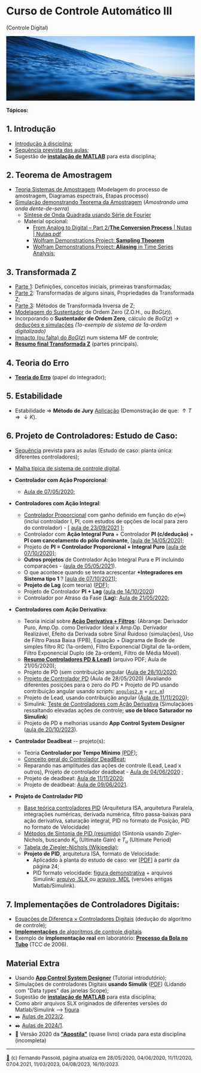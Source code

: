 <!--title: Controle Automático 3 -->
# Curso de Controle Automático III

(Controle Digital)

<!--
![cason-asher-Ur7Efx8lBjs-unsplash.jpg](cason-asher-Ur7Efx8lBjs-unsplash.jpg)
-->

![Austin Schmid - Unsplash](austin-schmid-5Dga0T0x6GY-unsplash-1.jpg)

**Tópicos:**

## 1. Introdução

* [Introdução à disciplina](1_intro/intro.pdf);
* [Sequência prevista das aulas](1_intro/seq_aulas.html);
* Sugestão de **[instalação de MATLAB](instalacao_matlab.html)** para esta disciplina;

## 2. Teorema de Amostragem

* [Teoria Sistemas de Amostragem](2_sampling/01_Sistema_Amostrado_no_Tempo.pdf)
   (Modelagem do processo de amostragem, Diagramas espectrais, Etapas processo)
* [Simulação demonstrando Teorema da Amostragem](Teste_Amost/teste_amostragem.html) 
  (*Amostrando uma onda dente-de-serra*)
  * [Síntese de Onda Quadrada usando Série de Fourier](estudo_dirigido/Síntese_Onda_Quadrada.html)
  * Material opcional:
    * [From Analog to Digital – Part 2/**The Conversion Process** | Nutaq | Nutaq.pdf](2_sampling/From%20Analog%20to%20Digital%20–%20Part%202:%20The%20Conversion%20Process%20|%20Nutaq%20|%20Nutaq.pdf)
    * [Wolfram Demonstrations Project: **Sampling Theorem**](https://demonstrations.wolfram.com/SamplingTheorem/)
    * [Wolfram Demonstrations Project: **Aliasing** in Time Series Analysis](https://demonstrations.wolfram.com/AliasingInTimeSeriesAnalysis/);  

## 3. Transformada Z

* [Parte 1](3_transformada/transformada_Z.pdf): Definições, conceitos iniciais, primeiras transformadas;
* [Parte 2](3_transformada/transformada_Z_parte2.pdf): Transformadas de alguns sinais, Propriedades da Transformada Z;
* [Parte 3](3_transformada/transformada_Z_parte_3.pdf): Métodos de Transformada Inversa de Z;
* [Modelagem do Sustentador](3_transformada/3_BoG_Transformada_Z.pdf) de Ordem Zero (Z.O.H., ou $BoG(z)$).
* Incorporando o **Sustentador de Ordem Zero**, cálculo de $BoG(z)$ $\rightarrow$ [deduções e simulações](exemplo_1_BoG/intro_exemplo_1a_ordem.html)
   *(1o-exemplo de sistema de 1a-ordem digitalizado)*
* [Impacto (ou falta) do $BoG(z)$](3_5_Modelagem_G_BoG/teste_BoG.html) num sistema MF de controle;
* **[Resumo final Transformada Z](3_transformada/revisao_partes_importantes_transformada_Z.pdf)** (partes principais).

## 4. Teoria do Erro

* [**Teoria do Erro**](4_teoria_erros/resumo_teoria_erro.html) (papel do integrador);

## 5. Estabilidade

* Estabilidade $\Rightarrow$ **Método de Jury**
  [Aplicação](Exemplo_Jury/problema_1.html) (Demonstração de que: $\uparrow T \Rightarrow \downarrow K$).
## 6. Projeto de Controladores: Estudo de Caso:

* [Sequência](seq_aulas_proj_controladores.png) prevista para as aulas 
  (Estudo de caso: planta única: diferentes controladores);
* [Malha típica de sistema de controle digital](estudo_caso/blocos_com_controlador2.png).

* **Controlador com Ação Proporcional**:   
  
  * [Aula de 07/05/2020](aula_07_05_2020.html);
  
* **Controladores com Ação Integral**:
  
    * [Controlador Proporcional](Controle3_2021_2/aula_1.html) com ganho definido em função do $e(\infty)$ (inclui controlador I, PI, com estudos de opções de local para zero do controlador) - [ [aula de 23/09/2021](Controle3_2021_2/aula_1.html) ];
    * Controlador com **Ação Integral Pura** + Controlador **PI (c/dedução)** + **PI com cancelamento do pólo dominante**, [[aula de 14/05/2020](aula_14_05_2020.html)];
    * Projeto de **PI = Controlador Proporcional + Integral Puro** [[aula de 07/10/2020](2020_2/aula_07_10_2020.html)];
    * **Outros projetos** de Controlador Ação Integral Pura e PI incluindo comparações - ([aula de 05/05/2021](2021_1/aula_05_05_2021.html)).
    * O que acontece quando se tenta acrescentar **+Integradores em Sistema tipo 1** ? [[aula de 07/10/2021](sis_tipo1/sis1_mais_integradores.html)];
    * **Projeto de Lag** (com teoria) ([PDF](estudo_caso/aula_controlador_Lag.pdf));
    * Projeto de Controlador **PI + Lag** ([aula de 14/10/2020](2020_2/aula_14_10_2020.html))
    * Controlador por Atraso da Fase (**Lag**): [Aula de 21/05/2020](controlador_Lag.html);

* **Controladores com Ação Derivativa**:

    * Teoria inicial sobre **[Ação Derivativa + Filtros](Controle_Acao_Derivativa.html)**:
    (Abrange: Derivador Puro, Amp.Op. como Derivador Ideal x Amp.Op. Derivador Realizável, Efeito da Derivada sobre Sinal Ruidoso (simulações), Uso de Filtro Passa Baixa (FPB), Equação + Diagrama de Bode de simples filtro RC (1a-ordem), Filtro Exponencial Digital de 1a-ordem, Filtro Exponencial Duplo (de 2a-ordem), Filtro de Média Móvel).
    * **[Resumo Controladores PD & Lead)](pd_plus_filtro.pdf)** (arquivo PDF; Aula de 21/05/2020);
    * Projeto de PD (sem contribuição angular ([Aula de 28/10/2020](2020_2/aula_28_10_2020.html);
    * [Projeto de Controlador PD](projeto_PD_lead_2020.html) (Aula de 28/05/2020)
    (Avaliando diferentes posições para o zero do PD + Projeto de PD usando contribuição angular usando *script*s: [`angulos2.m`](arc.m) + [`arc.m`](arc.m))
    * Projeto de Lead, usando contribuição angular ([Aula de 11/11/2020](lead/lead_ex1.html));
    * Simulink: [Teste de Controladores com Ação Derivativa](estudo_caso/Teste_Controladores_Acao_Derivativa.html)
    (Simulaçãoes ressaltando elevadas ações de controle; **uso de bloco Saturador no Simulink**)
    * Projeto de PD e melhorias usando **App Control System Designer** ([aula de 20/10/2023](2023_2/aula_20out2023.html)).

* **Controlador Deadbeat** -- projeto(s): 
    * Teoria **Controlador por Tempo Mínimo** [(PDF)](PID/exemplo_tempo_minimo.pdf);
    * [Conceito geral do Controlador DeadBeat](concepto_dead_beat.png);
    * Reparando nas amplitudes das ações de controle (Lead, Lead x outros),
      Projeto de controlador deadbeat - [Aula de 04/06/2020](deadbeat_08out2019.html) ;
    * Projeto de deadbeat: [Aula de 11/11/2020](deadbeat/deadbeat_exemplo_1.html);
    * Projeto de deadbeat: [Aula de 09/06/2021](deadbeat_09062021/aula_deadbeat_09_06_2021.html).
    
* **Projeto de Controlador PID**
    * [Base teórica controladores PID](https://fpassold.github.io/Lab_Controle_2/PID/pid.html)
    (Arquitetura ISA, arquitetura Paralela, integrações numéricas, derivada numérica, filtro passa-baixas para ação derivativa, saturação integral, PID no formato de Posição, PID no formato de Velocidade)
    * [Métodos de Sintonia de PID (resumido)](https://fpassold.github.io/Controle_2/8_Ajuste_PID/Sintonia_PIDs_usando_ZN.html)
    (Sintonia usando Zigler-Nichols, buscando $K_u$ (Ultimate Gain) e $T_u$ (Ultimate Period)
    * [Tabela de Ziegler-Nichols (Wikipedia)](https://en.wikipedia.org/wiki/Ziegler–Nichols_method);
    * **Projeto de PID**, arquitetura ISA, formato de Velocidade:
      * Aplicaddo à planta do estudo de caso: ver [[PDF](estudo_caso/Estudo_Caso_Controladores_2020.pdf)] à partir da página 24;
      * PID formato velocidade: [figura demonstrativa](PID/uso_planta_PID_velocity.png) + arquivos Simulink: [arquivo .SLX ](PID/planta_PID_velocity.slx) ou [arquivo .MDL](PID/planta_PID_velocity.mdl) (versões antigas Matlab/Simulink).

## 7. Implementações de Controladores Digitais:

* [Equações de Diferença $\times$ Controladores Digitais](PID/equacoes_diferenca_controlador.html) (dedução do algoritmo de controle);
* [**Implementações** de algoritmos de controle digitais](implementacao_controlador_digital.html)
* Exemplo de **implementação real** em laboratório: [**Processo da Bola no Tubo**](implementacao_controle_digital.html) (TCC de 2006).

## Material Extra

* Usando **[App Control System Designer](APP_Control_System_Designer/Intro_APP_Control_System_Designer.html)** (Tutorial introdutório);
* Simulações de controladores Digitais **usando Simulik** ([PDF](estudo_caso/aula_12abr2017_uso_simulink_datatypes.pdf))
  (Lidando com "Data types" das janelas Scope);
* Sugestão de **[instalação de MATLAB](instalacao_matlab.html)** para esta disciplina;
* Como abrir arquivos SLX originados de diferentes versões do Matlab/Simulink --> [figura](abrindo_SLX_de_versoes_mais_recentes-2.png)
* :black_nib: [Aulas de 2023/2](aulas_2023_2.html).
* :black_nib: [Aulas de 2024/1](2024_1/aulas_2024_1.html).
* :book: Versão 2020 da **["Apostila"](estudo_caso/apostila.pdf)** (quase livro) criada para esta disciplina (incompleta)

---

[:mushroom:](https://youtu.be/PdctLROYkZY?si=x5IpfM62zFDuUO2a) <font size="2"> (c) Fernando Passold, página atualiza em 28/05/2020, 04/06/2020, 11/11/2020, 07.04.2021, 11/03/2023, 04/08/2023, 16/10/2023. </font>